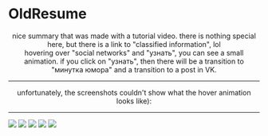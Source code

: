 # OldResume

<div align = "center">
  nice summary that was made with a tutorial video.
there is nothing special here, but there is a link to "classified information", lol
  <br>
  hovering over "social networks" and "узнать", you can see a small animation. if you click on "узнать", then there will be a transition to "минутка юмора" and a transition to a post in VK.
  <hr>unfortunately, the screenshots couldn't show what the hover animation looks like):
</div>

<hr>

<div>
  <img src = "https://user-images.githubusercontent.com/90646494/160824893-c19ba885-5a75-4c06-96e5-4387cf6e6b00.png">
  <img src = "https://user-images.githubusercontent.com/90646494/160824929-0fe4be9e-39fd-41f5-a1c0-8475e404a7d0.png">
  <img src = "https://user-images.githubusercontent.com/90646494/160825101-984af032-e688-4a64-917e-f750b4d25328.png">
  <img src = "https://user-images.githubusercontent.com/90646494/160825131-689eb9d3-4537-4900-83e8-855f11351622.png">
  <img src = "https://user-images.githubusercontent.com/90646494/160825188-c2c15771-4c81-4b8f-8be8-96a48c4269cc.png">
</div>  
